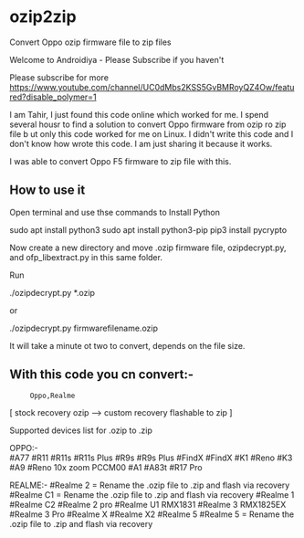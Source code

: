 # ozip2zip
Convert Oppo ozip firmware file to zip files


Welcome to Androidiya -  Please Subscribe if you haven't

Please subscribe for more https://www.youtube.com/channel/UC0dMbs2KSS5GvBMRoyQZ4Ow/featured?disable_polymer=1

I am Tahir, I just found this code online which worked for me. I spend several housr to find a solution to convert Oppo firmware from ozip ro zip file b ut only this code worked for me on Linux. I didn't write this code and I don't know how wrote this code. I am just sharing it because it works.

I was able to convert Oppo F5 firmware to zip file with this.

## How to use it

Open terminal and use thse commands to Install Python

sudo apt install python3
sudo apt install python3-pip
pip3 install pycrypto

Now create a new directory and move .ozip firmware file, ozipdecrypt.py, and ofp_libextract.py in this same folder.

Run  

./ozipdecrypt.py *.ozip

or 

./ozipdecrypt.py firmwarefilename.ozip

It will take a minute ot two to convert, depends on the file size.

##  With this code you cn convert:-

	     Oppo,Realme
[ stock recovery ozip --> custom recovery flashable to zip ]

Supported devices list for .ozip to .zip 

OPPO:-  
 #A77
 #R11
 #R11s
 #R11s Plus
 #R9s
 #R9s Plus
 #FindX
 #FindX
 #K1
 #Reno
 #K3
 #A9
 #Reno 10x zoom PCCM00
 #A1
 #A83t
 #R17 Pro

REALME:-
 #Realme 2 = Rename the .ozip file to .zip and flash via recovery
 #Realme C1 = Rename the .ozip file to .zip and flash via recovery
 #Realme 1
#Realme C2
 #Realme 2 pro
 #Realme U1 RMX1831
 #Realme 3 RMX1825EX
 #Realme 3 Pro
 #Realme X
#Realme X2
 #Realme 5
 #Realme 5 = Rename the .ozip file to .zip and flash via recovery
